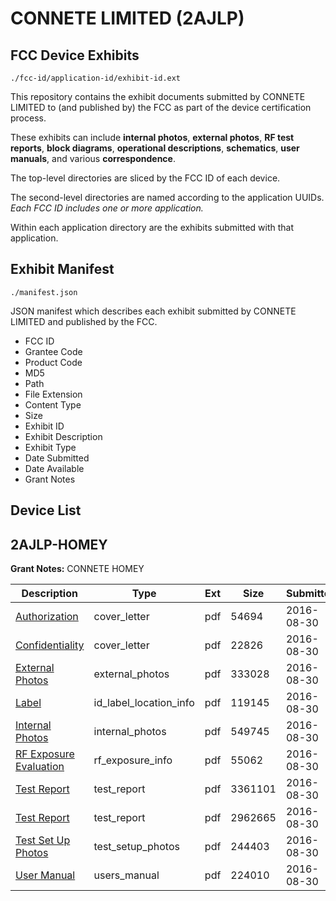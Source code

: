 # CONNETE LIMITED (2AJLP)
## FCC Device Exhibits

```
./fcc-id/application-id/exhibit-id.ext
```

This repository contains the exhibit documents submitted by CONNETE LIMITED to (and published by) the FCC as part of the device certification process.

These exhibits can include **internal photos**, **external photos**, **RF test reports**, **block diagrams**, **operational descriptions**, **schematics**, **user manuals**, and various **correspondence**.

The top-level directories are sliced by the FCC ID of each device.

The second-level directories are named according to the application UUIDs. *Each FCC ID includes one or more application.*

Within each application directory are the exhibits submitted with that application. 

## Exhibit Manifest

```
./manifest.json
```

JSON manifest which describes each exhibit submitted by CONNETE LIMITED and published by the FCC.

- FCC ID
- Grantee Code
- Product Code
- MD5
- Path
- File Extension
- Content Type
- Size
- Exhibit ID
- Exhibit Description
- Exhibit Type
- Date Submitted
- Date Available
- Grant Notes

## Device List
## 2AJLP-HOMEY
**Grant Notes:** CONNETE HOMEY

| Description | Type | Ext | Size | Submitted | Available |
| ----------- | ---- | --- | ---- | --------- | --------- |
| [Authorization](2AJLP-HOMEY/422339b6a7dd0d1f6d61b3b05e3d911d/3117066.pdf) | cover_letter | pdf | 54694 | 2016-08-30 | 2016-09-05 |
| [Confidentiality](2AJLP-HOMEY/422339b6a7dd0d1f6d61b3b05e3d911d/3117067.pdf) | cover_letter | pdf | 22826 | 2016-08-30 | 2016-09-05 |
| [External Photos](2AJLP-HOMEY/422339b6a7dd0d1f6d61b3b05e3d911d/3117068.pdf) | external_photos | pdf | 333028 | 2016-08-30 | 2016-09-05 |
| [Label](2AJLP-HOMEY/422339b6a7dd0d1f6d61b3b05e3d911d/3117070.pdf) | id_label_location_info | pdf | 119145 | 2016-08-30 | 2016-09-05 |
| [Internal Photos](2AJLP-HOMEY/422339b6a7dd0d1f6d61b3b05e3d911d/3117069.pdf) | internal_photos | pdf | 549745 | 2016-08-30 | 2016-09-05 |
| [RF Exposure Evaluation](2AJLP-HOMEY/422339b6a7dd0d1f6d61b3b05e3d911d/3117077.pdf) | rf_exposure_info | pdf | 55062 | 2016-08-30 | 2016-09-05 |
| [Test Report](2AJLP-HOMEY/422339b6a7dd0d1f6d61b3b05e3d911d/3117074.pdf) | test_report | pdf | 3361101 | 2016-08-30 | 2016-09-05 |
| [Test Report](2AJLP-HOMEY/422339b6a7dd0d1f6d61b3b05e3d911d/3117075.pdf) | test_report | pdf | 2962665 | 2016-08-30 | 2016-09-05 |
| [Test Set Up Photos](2AJLP-HOMEY/422339b6a7dd0d1f6d61b3b05e3d911d/3117073.pdf) | test_setup_photos | pdf | 244403 | 2016-08-30 | 2016-09-05 |
| [User Manual](2AJLP-HOMEY/422339b6a7dd0d1f6d61b3b05e3d911d/3117076.pdf) | users_manual | pdf | 224010 | 2016-08-30 | 2016-09-05 |
